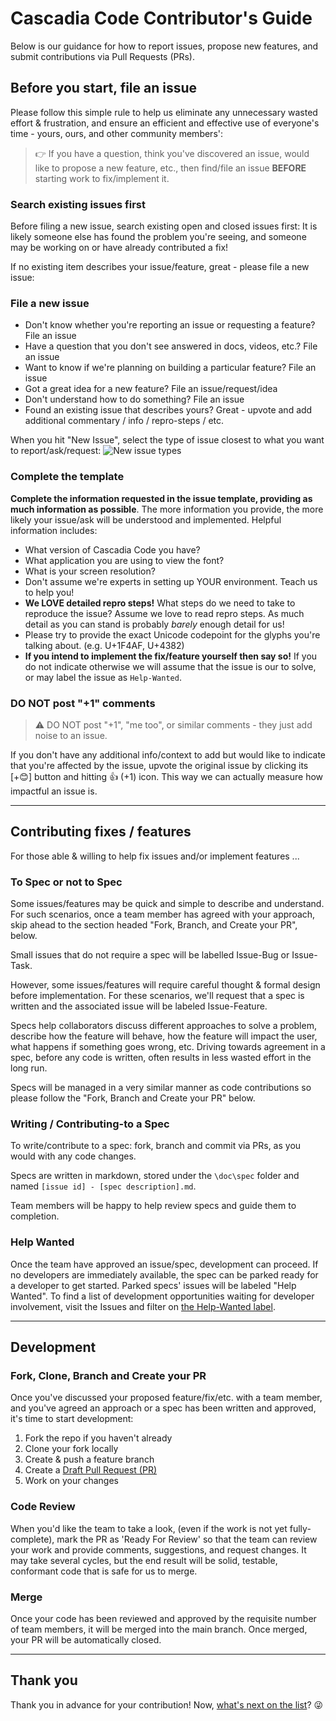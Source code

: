 # Cascadia Code Contributor's Guide

Below is our guidance for how to report issues, propose new features, and submit contributions via Pull Requests (PRs).

## Before you start, file an issue

Please follow this simple rule to help us eliminate any unnecessary wasted effort & frustration, and ensure an efficient and effective use of everyone's time - yours, ours, and other community members':

> 👉 If you have a question, think you've discovered an issue, would like to propose a new feature, etc., then find/file an issue **BEFORE** starting work to fix/implement it.

### Search existing issues first

Before filing a new issue, search existing open and closed issues first: It is likely someone else has found the problem you're seeing, and someone may be working on or have already contributed a fix!

If no existing item describes your issue/feature, great - please file a new issue:

### File a new issue

* Don't know whether you're reporting an issue or requesting a feature? File an issue
* Have a question that you don't see answered in docs, videos, etc.? File an issue
* Want to know if we're planning on building a particular feature? File an issue
* Got a great idea for a new feature? File an issue/request/idea
* Don't understand how to do something? File an issue
* Found an existing issue that describes yours? Great - upvote and add additional commentary / info / repro-steps / etc.

When you hit "New Issue", select the type of issue closest to what you want to report/ask/request:
![New issue types](/images/new-issue-template.png)

### Complete the template

**Complete the information requested in the issue template, providing as much information as possible**. The more information you provide, the more likely your issue/ask will be understood and implemented. Helpful information includes:

* What version of Cascadia Code you have?
* What application you are using to view the font?
* What is your screen resolution?
* Don't assume we're experts in setting up YOUR environment. Teach us to help you!
* **We LOVE detailed repro steps!** What steps do we need to take to reproduce the issue? Assume we love to read repro steps. As much detail as you can stand is probably _barely_ enough detail for us!
* Please try to provide the exact Unicode codepoint for the glyphs you're talking about. (e.g. U+1F4AF, U+4382)
* **If you intend to implement the fix/feature yourself then say so!** If you do not indicate otherwise we will assume that the issue is our to solve, or may label the issue as `Help-Wanted`.

### DO NOT post "+1" comments

> ⚠ DO NOT post "+1", "me too", or similar comments - they just add noise to an issue.

If you don't have any additional info/context to add but would like to indicate that you're affected by the issue, upvote the original issue by clicking its [+😊] button and hitting 👍 (+1) icon. This way we can actually measure how impactful an issue is.

---

## Contributing fixes / features

For those able & willing to help fix issues and/or implement features ...

### To Spec or not to Spec

Some issues/features may be quick and simple to describe and understand. For such scenarios, once a team member has agreed with your approach, skip ahead to the section headed "Fork, Branch, and Create your PR", below.

Small issues that do not require a spec will be labelled Issue-Bug or Issue-Task.

However, some issues/features will require careful thought & formal design before implementation. For these scenarios, we'll request that a spec is written and the associated issue will be labeled Issue-Feature.

Specs help collaborators discuss different approaches to solve a problem, describe how the feature will behave, how the feature will impact the user, what happens if something goes wrong, etc. Driving towards agreement in a spec, before any code is written, often results in less wasted effort in the long run.

Specs will be managed in a very similar manner as code contributions so please follow the "Fork, Branch and Create your PR" below.

### Writing / Contributing-to a Spec

To write/contribute to a spec: fork, branch and commit via PRs, as you would with any code changes.

Specs are written in markdown, stored under the `\doc\spec` folder and named `[issue id] - [spec description].md`.

Team members will be happy to help review specs and guide them to completion.

### Help Wanted

Once the team have approved an issue/spec, development can proceed. If no developers are immediately available, the spec can be parked ready for a developer to get started. Parked specs' issues will be labeled "Help Wanted". To find a list of development opportunities waiting for developer involvement, visit the Issues and filter on [the Help-Wanted label](https://github.com/microsoft/terminal/labels/Help-Wanted).

---

## Development

### Fork, Clone, Branch and Create your PR

Once you've discussed your proposed feature/fix/etc. with a team member, and you've agreed an approach or a spec has been written and approved, it's time to start development:

1. Fork the repo if you haven't already
1. Clone your fork locally
1. Create & push a feature branch
1. Create a [Draft Pull Request (PR)](https://github.blog/2019-02-14-introducing-draft-pull-requests/)
1. Work on your changes

### Code Review

When you'd like the team to take a look, (even if the work is not yet fully-complete), mark the PR as 'Ready For Review' so that the team can review your work and provide comments, suggestions, and request changes. It may take several cycles, but the end result will be solid, testable, conformant code that is safe for us to merge.

### Merge

Once your code has been reviewed and approved by the requisite number of team members, it will be merged into the main branch. Once merged, your PR will be automatically closed.

---

## Thank you

Thank you in advance for your contribution! Now, [what's next on the list](https://github.com/microsoft/cascadia-code/labels/Help-Wanted)? 😜
